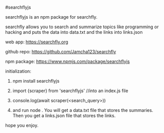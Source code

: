 #searchflyjs

searchflyjs is an npm package for searchfly.

searchfly allows you to search and summarize topics like programming or hacking and puts the data into data.txt and the links into links.json

web app: https://searchfly.org

github repo: https://github.com/Jamcha123/searchfly

npm package: https://www.npmjs.com/package/searchflyjs

initialization:

1. npm install searchflyjs

2. import {scraper} from 'searchflyjs' //into an index.js file

3. console.log(await scraper(<search_query>))

4. and run node .
You will get a data.txt file that stores the summaries. Then you get a links.json file that stores the links.

hope you enjoy.
